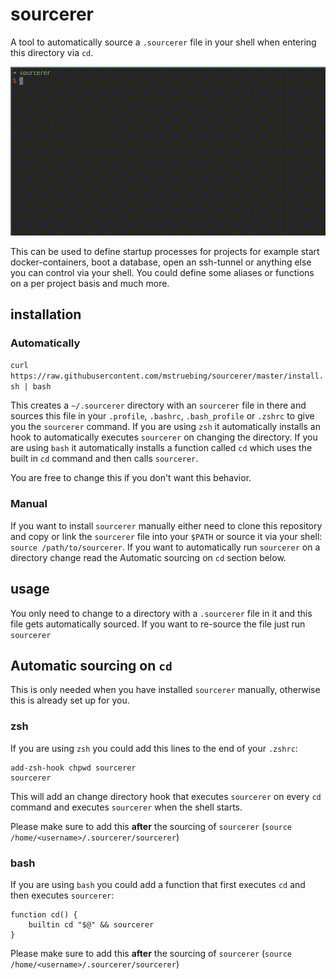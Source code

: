 # sourcerer

A tool to automatically source a `.sourcerer` file in your shell when entering
this directory via `cd`.

![example](example.gif "example")

This can be used to define startup processes for projects for example start 
docker-containers, boot a database, open an ssh-tunnel or anything else you can 
control via your shell. You could define some aliases or functions on a 
per project basis and much more.

## installation

### Automatically

`curl https://raw.githubusercontent.com/mstruebing/sourcerer/master/install.sh | bash`

This creates a `~/.sourcerer` directory with an `sourcerer` file in there and 
sources this file in your `.profile`, `.bashrc`, `.bash_profile` or `.zshrc`
to give you the `sourcerer` command.
If you are using `zsh` it automatically installs an hook to automatically 
executes `sourcerer` on changing the directory. 
If you are using `bash` it automatically installs a function called `cd`
which uses the built in `cd` command and then calls `sourcerer`.

You are free to change this if you don't want this behavior.

### Manual

If you want to install `sourcerer` manually either need to clone this 
repository and copy or link the `sourcerer` file into your `$PATH`
or source it via your shell: `source /path/to/sourcerer`.
If you want to automatically run `sourcerer` on a directory change read 
the Automatic sourcing on `cd` section below.
 
## usage

You only need to change to a directory with a `.sourcerer` file in it and 
this file gets automatically sourced.
If you want to re-source the file just run `sourcerer`

## Automatic sourcing on `cd`

This is only needed when you have installed `sourcerer` manually, otherwise 
this is already set up for you.

### zsh

If you are using `zsh` you could add this lines to the end of your `.zshrc`:

```
add-zsh-hook chpwd sourcerer
sourcerer
```

This will add an change directory hook that executes `sourcerer` on every `cd`
command and executes `sourcerer` when the shell starts.

Please make sure to add this __after__ the sourcing of 
`sourcerer` (`source /home/<username>/.sourcerer/sourcerer`)

### bash

If you are using `bash` you could add a function that first executes `cd`
and then executes `sourcerer`:

```
function cd() {
    builtin cd "$@" && sourcerer
}
```

Please make sure to add this __after__ the sourcing of 
`sourcerer` (`source /home/<username>/.sourcerer/sourcerer`)
